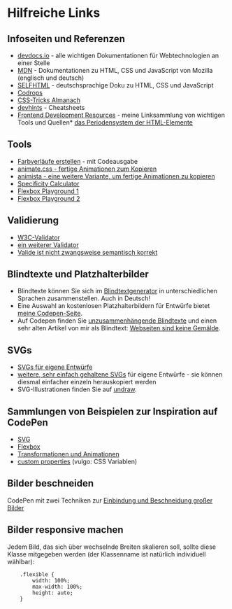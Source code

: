 # Hilfreiche Links

## Infoseiten und Referenzen

- [devdocs.io](http://devdocs.io) - alle wichtigen Dokumentationen für Webtechnologien an einer Stelle 
- [MDN](https://developer.mozilla.org/de/) - Dokumentationen zu HTML, CSS und JavaScript von Mozilla (englisch und deutsch)
- [SELFHTML](http://wiki.selfhtml.org) - deutschsprachige Doku zu HTML, CSS und JavaScript 
- [Codrops](https://tympanus.net/codrops/css_reference/)
- [CSS-Tricks Almanach](https://css-tricks.com/almanac/)
- [devhints](https://devhints.io/) - Cheatsheets
- [Frontend Development Resources](http://jensgro.github.io/Frontenddevelopment-Resources/) - meine Linksammlung von wichtigen Tools und Quellen*   [das Periodensystem der HTML-Elemente](https://www.madebymike.com.au/demos/html5-periodic-table/)

## Tools

- [Farbverläufe erstellen](http://www.colorzilla.com/gradient-editor/) - mit Codeausgabe 
- [animate.css - fertige Animationen zum Kopieren](https://daneden.github.io/animate.css/) 
- [animista - eine weitere Variante, um fertige Animationen zu kopieren](http://animista.net/)  
- [Specificity Calculator](https://codepen.io/jensgro/full/LEcGF)
- [Flexbox Playground 1](https://codepen.io/jensgro/full/kXwjgZ)
- [Flexbox Playground 2](https://codepen.io/jensgro/full/grRLqY)

## Validierung

- [W3C-Validator](http://validator.w3.org/)
- [ein weiterer Validator](https://validator.nu/)
- [Valide ist nicht zwangsweise semantisch korrekt](https://gist.github.com/jensgro/7303631)

## Blindtexte und Platzhalterbilder

-  Blindtexte können Sie sich im [Blindtextgenerator](http://www.blindtextgenerator.de/) in unterschiedlichen Sprachen zusammenstellen. Auch in Deutsch!
-  Eine Auswahl an kostenlosen Platzhalterbildern für Entwürfe bietet [meine Codepen-Seite](https://codepen.io/jensgro/full/HFnsE).
-  Auf Codepen finden Sie [unzusammenhängende Blindtexte](https://codepen.io/jensgro/pen/yactj?editors=1000) und einen sehr alten Artikel von mir als Blindtext: [Webseiten sind keine Gemälde](https://codepen.io/jensgro/pen/vFagC?editors=1000).

## SVGs

- [SVGs für eigene Entwürfe](https://codepen.io/jensgro/pen/LYPLEvE)
- [weitere, sehr einfach gehaltene SVGs](https://codepen.io/jensgro/pen/yzryMN) für eigene Entwürfe - sie können diesmal einfacher einzeln herauskopiert werden
-  SVG-Illustrationen finden Sie auf [undraw](https://undraw.co/illustrations).

## Sammlungen von Beispielen zur Inspiration auf CodePen

- [SVG](https://codepen.io/collection/nLjVea/)
- [Flexbox](https://codepen.io/collection/XgxakO/) 
- [Transformationen und Animationen](https://codepen.io/collection/XLjYoE/) 
- [custom properties](https://codepen.io/collection/naydzK/) (vulgo: CSS Variablen)

## Bilder beschneiden

CodePen mit zwei Techniken zur [Einbindung und Beschneidung großer Bilder](https://codepen.io/jensgro/pen/JjPJePE?editors=0100)

## Bilder responsive machen

Jedem Bild, das sich über wechselnde Breiten skalieren soll, sollte diese Klasse mitgegeben werden (der Klassenname ist natürlich individuell wählbar):

````
    .flexible {
        width: 100%;
        max-width: 100%;
        height: auto;
    }
````
